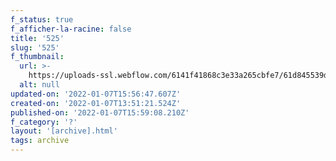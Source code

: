 ```yaml
---
f_status: true
f_afficher-la-racine: false
title: '525'
slug: '525'
f_thumbnail:
  url: >-
    https://uploads-ssl.webflow.com/6141f41868c3e33a265cbfe7/61d845539df09c286cd51cec_525.jpg
  alt: null
updated-on: '2022-01-07T15:56:47.607Z'
created-on: '2022-01-07T13:51:21.524Z'
published-on: '2022-01-07T15:59:08.210Z'
f_category: '?'
layout: '[archive].html'
tags: archive
---
```



